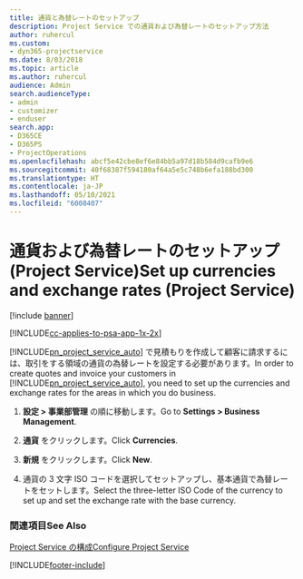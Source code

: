 ```yaml
---
title: 通貨と為替レートのセットアップ
description: Project Service での通貨および為替レートのセットアップ方法
author: ruhercul
ms.custom:
- dyn365-projectservice
ms.date: 8/03/2018
ms.topic: article
ms.author: ruhercul
audience: Admin
search.audienceType:
- admin
- customizer
- enduser
search.app:
- D365CE
- D365PS
- ProjectOperations
ms.openlocfilehash: abcf5e42cbe8ef6e84bb5a97d18b584d9cafb9e6
ms.sourcegitcommit: 40f68387f594180af64a5e5c748b6efa188bd300
ms.translationtype: HT
ms.contentlocale: ja-JP
ms.lasthandoff: 05/10/2021
ms.locfileid: "6008407"
---
```

# <a name="set-up-currencies-and-exchange-rates-project-service"></a><span data-ttu-id="1e8a0-103">通貨および為替レートのセットアップ (Project Service)</span><span class="sxs-lookup"><span data-stu-id="1e8a0-103">Set up currencies and exchange rates (Project Service)</span></span>

[!include [banner](../includes/psa-now-project-operations.md)]

[!INCLUDE[cc-applies-to-psa-app-1x-2x](../includes/cc-applies-to-psa-app-1x-2x.md)]

<span data-ttu-id="1e8a0-104">[!INCLUDE[pn_project_service_auto](../includes/pn-project-service-auto.md)] で見積もりを作成して顧客に請求するには、取引をする領域の通貨の為替レートを設定する必要があります。</span><span class="sxs-lookup"><span data-stu-id="1e8a0-104">In order to create quotes and invoice your customers in [!INCLUDE[pn_project_service_auto](../includes/pn-project-service-auto.md)], you need to set up the currencies and exchange rates for the areas in which you do business.</span></span>  
  
1.  <span data-ttu-id="1e8a0-105">**設定 > 事業部管理** の順に移動します。</span><span class="sxs-lookup"><span data-stu-id="1e8a0-105">Go to **Settings > Business Management**.</span></span>  
  
2.  <span data-ttu-id="1e8a0-106">**通貨** をクリックします。</span><span class="sxs-lookup"><span data-stu-id="1e8a0-106">Click **Currencies**.</span></span>  
  
3.  <span data-ttu-id="1e8a0-107">**新規** をクリックします。</span><span class="sxs-lookup"><span data-stu-id="1e8a0-107">Click **New**.</span></span>  
  
4.  <span data-ttu-id="1e8a0-108">通貨の 3 文字 ISO コードを選択してセットアップし、基本通貨で為替レートをセットします。</span><span class="sxs-lookup"><span data-stu-id="1e8a0-108">Select the three-letter ISO Code of the currency to set up and set the exchange rate with the base currency.</span></span>  
  
### <a name="see-also"></a><span data-ttu-id="1e8a0-109">関連項目</span><span class="sxs-lookup"><span data-stu-id="1e8a0-109">See Also</span></span>  
 [<span data-ttu-id="1e8a0-110">Project Service の構成</span><span class="sxs-lookup"><span data-stu-id="1e8a0-110">Configure Project Service</span></span>](../psa/configure.md)


[!INCLUDE[footer-include](../includes/footer-banner.md)]